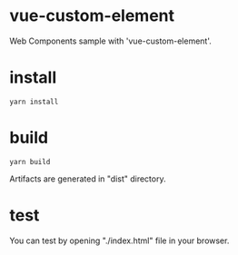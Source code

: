 # vue-custom-element

Web Components sample with 'vue-custom-element'.

# install

```
yarn install
```

# build

```
yarn build
```

Artifacts are generated in "dist" directory.

# test

You can test by opening "./index.html" file in your browser.
